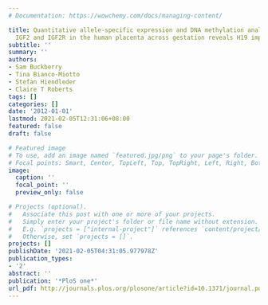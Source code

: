 ```yaml
---
# Documentation: https://wowchemy.com/docs/managing-content/

title: Quantitative allele-specific expression and DNA methylation analysis of H19,
  IGF2 and IGF2R in the human placenta across gestation reveals H19 imprinting plasticity
subtitle: ''
summary: ''
authors:
- Sam Buckberry
- Tina Bianco-Miotto
- Stefan Hiendleder
- Claire T Roberts
tags: []
categories: []
date: '2012-01-01'
lastmod: 2021-02-05T12:31:06+08:00
featured: false
draft: false

# Featured image
# To use, add an image named `featured.jpg/png` to your page's folder.
# Focal points: Smart, Center, TopLeft, Top, TopRight, Left, Right, BottomLeft, Bottom, BottomRight.
image:
  caption: ''
  focal_point: ''
  preview_only: false

# Projects (optional).
#   Associate this post with one or more of your projects.
#   Simply enter your project's folder or file name without extension.
#   E.g. `projects = ["internal-project"]` references `content/project/deep-learning/index.md`.
#   Otherwise, set `projects = []`.
projects: []
publishDate: '2021-02-05T04:31:05.977978Z'
publication_types:
- '2'
abstract: ''
publication: '*PloS one*'
url_pdf: http://journals.plos.org/plosone/article?id=10.1371/journal.pone.0051210
---
```

